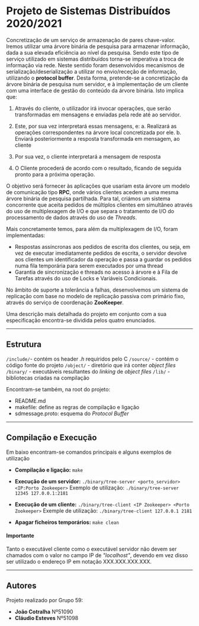 
# Projeto de Sistemas Distribuídos 2020/2021

Concretização de um serviço de armazenação de pares chave-valor. Iremos utilizar uma árvore binária de pesquisa para armazenar informação, dada a sua elevada eficiência ao nível da pesquisa. Sendo este tipo de serviço utilizado em sistemas distribuídos torna-se imperativa a troca de informação via rede.  Neste sentido foram desenvolvidos mecanismos de serialização/deserialização a utilizar no envio/receção de informação, utilizando o **protocol buffer**. Desta forma, pretende-se a concretização da árvore binária de pesquisa num servidor, e à implementação de um cliente com uma interface de gestão do conteúdo da árvore binária. Isto implica que:

1. Através  do cliente,  o  utilizador  irá  invocar  operações,  que  serão  transformadas  em mensagens e enviadas pela rede até ao servidor.

2. Este, por sua vez interpretará essas mensagens, e:
a. Realizará as operações correspondentes na árvore local concretizada por ele.
b. Enviará posteriormente a resposta transformada em mensagem, ao cliente

3. Por sua vez, o cliente interpretará a mensagem de resposta
4. O Cliente procederá  de  acordo  com  o  resultado,  ficando  de  seguida  pronto  para  a  próxima operação.

O  objetivo será fornecer às aplicações que usariam esta árvore um  modelo de comunicação tipo **RPC**, onde vários clientes acedem a uma mesma árvore binária de pesquisa partilhada. Para tal, criámos um sistema concorrente que aceita pedidos de múltiplos clientes em simultâneo através do  uso  de multiplexagem  de I/O e que separa o tratamento de I/O do processamento de dados através do uso de *Threads*.

Mais concretamente temos, para além da multiplexagem de I/O, foram implementadas:

- Respostas assíncronas aos pedidos de escrita dos clientes, ou seja, em vez de executar imediatamente pedidos de escrita, o servidor devolve aos clientes um identificador da operação e passa a guardar os pedidos numa fila temporária para serem executados por uma thread
- Garantia de sincronização e threads no acesso à árvore e à Fila de Tarefas através do uso de Locks e Variáveis Condicionais.

No âmbito de suporte a tolerância a falhas, desenvolvemos um sistema de replicação com base no modelo de replicação passiva com primário fixo, através do serviço de coordenação **ZooKeeper**.

Uma descrição mais detalhada do projeto em conjunto com a sua especificação encontra-se dividida pelos quatro enunciados.

---

## Estrutura

`/include/`- contém os header *.h* requiridos pelo C
`/source/` - contém o código fonte do projeto
`/object/` - diretório que irá conter *object files*
`/binary/` - executáveis resultantes do *linking* de *object files*
`/lib/` - bibliotecas criadas na compilação

Encontram-se também, na root do projeto:

- README.md
- makefile: define as regras de compilação e ligação
- sdmessage.proto: esquema do *Protocol Buffer*

---

## Compilação e Execução

Em baixo encontram-se comandos principais e alguns exemplos de utilização

- **Compilação e ligação:** `make`

- **Execução de um servidor:** `./binary/tree-server <porto_servidor> <IP:Porto Zookeeper>`
Exemplo de utilização: `./binary/tree-server 12345 127.0.0.1:2181`

- **Execução de um cliente:** `./binary/tree-client <IP Zookeeper> <Porto Zookeeper>`
Exemple de utilização:  `./binary/tree-client 127.0.0.1 2181`

- **Apagar ficheiros temporários:** `make clean`

#### Importante

Tanto o executável cliente como o executável servidor não devem ser chamados com o valor no campo IP de *"localhost"*, devendo em vez disso ser utilizado o endereço IP em notação XXX.XXX.XXX.XXX.

---

## Autores

Projeto realizado por Grupo 59:

  - **João Cotralha** Nº51090
  - **Cláudio Esteves** Nº51098
            
